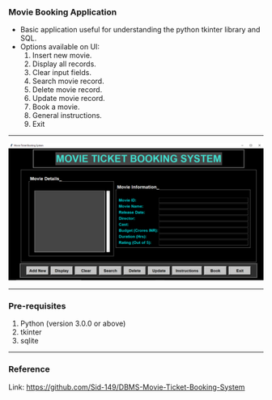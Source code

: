 ### Movie Booking Application

* Basic application useful for understanding the python tkinter library and SQL.
* Options available on UI: 
    1. Insert new movie.
    2. Display all records.
    3. Clear input fields.
    4. Search movie record.
    5. Delete movie record.
    6. Update movie record.
    7. Book a movie.
    8. General instructions.
    9. Exit

<hr>

![Example](images/1.png)
<hr>

### Pre-requisites

1. Python (version 3.0.0 or above)
2. tkinter
3. sqlite
<hr>

### Reference

Link: https://github.com/Sid-149/DBMS-Movie-Ticket-Booking-System
